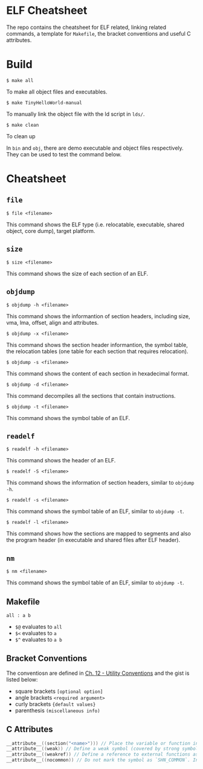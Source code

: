 # ELF Cheatsheet
The repo contains the cheatsheet for ELF related, linking related commands, a template for `Makefile`, the bracket conventions and useful C attributes.
# Build
```
$ make all
```
To make all object files and executables.

```
$ make TinyHelloWorld-manual
```
To manually link the object file with the ld script in `lds/`.

```
$ make clean
```
To clean up

In `bin` and `obj`, there are demo executable and object files respectively. They can be used to test the command below.

# Cheatsheet
## `file`
`$ file <filename>`

This command shows the ELF type (i.e. relocatable, executable, shared object, core dump), target platform.

## `size`
`$ size <filename>`

This command shows the size of each section of an ELF.

## `objdump`
`$ objdump -h <filename>`

This command shows the informantion of section headers, including size, vma, lma, offset, align and attributes.

`$ objdump -x <filename>`

This command shows the section header informantion, the symbol table, the relocation tables (one table for each section that requires relocation).

`$ objdump -s <filename>`

This command shows the content of each section in hexadecimal format.

`$ objdump -d <filename>`

This command decompiles all the sections that contain instructions.

`$ objdump -t <filename>`

This command shows the symbol table of an ELF.

## `readelf`
`$ readelf -h <filename>`

This command shows the header of an ELF.

`$ readelf -S <filename>`

This command shows the information of section headers, similar to `objdump -h`.

`$ readelf -s <filename>`

This command shows the symbol table of an ELF, similar to `objdump -t`.

`$ readelf -l <filename>`

This command shows how the sections are mapped to segments and also the program header (in executable and shared files after ELF header).

## `nm`
`$ nm <filename>`

This command shows the symbol table of an ELF, similar to `objdump -t`.

## Makefile
```
all : a b
```
- `$@` evaluates to `all`
- `$<` evaluates to `a`
- `$^` evaluates to `a b`

## Bracket Conventions
The conventiosn are defined in [Ch. 12 - Utility Conventions](https://pubs.opengroup.org/onlinepubs/9699919799/basedefs/V1_chap12.html) and the gist is listed below:

- square brackets `[optional option]`
- angle brackets `<required argument>`
- curly brackets `{default values}`
- parenthesis `(miscellaneous info)`

## C Attributes
```c
__attribute__((section("<name>"))) // Place the variable or function in section "name"
__attribute__((weak)) // Define a weak symbol (covered by strong symbol). A weak symbol will have type SHN_COMMON (in common block)
__attribute__((weakref)) // Define a reference to external functions as weak reference.
__attribute__((nocommon)) // Do not mark the symbol as `SHN_COMMON`. Instead define it as a strong symbol.
```

